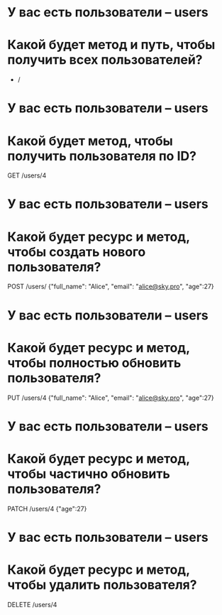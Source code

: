 
# У вас есть пользователи – users
# Какой будет метод и путь, чтобы получить всех пользователей?

* /

# У вас есть пользователи – users
# Какой будет метод, чтобы получить пользователя по ID?

GET /users/4

# У вас есть пользователи – users
# Какой будет ресурс и метод, чтобы создать нового пользователя?

POST /users/   {"full_name": "Alice", "email": "alice@sky.pro", "age":27}

# У вас есть пользователи – users
# Какой будет ресурс и метод, чтобы полностью обновить пользователя?

PUT /users/4  {"full_name": "Alice", "email": "alice@sky.pro", "age":27}

# У вас есть пользователи – users
# Какой будет ресурс и метод, чтобы частично обновить пользователя?

PATCH /users/4   {"age":27}

# У вас есть пользователи – users
# Какой будет ресурс и метод, чтобы удалить пользователя?

DELETE /users/4

